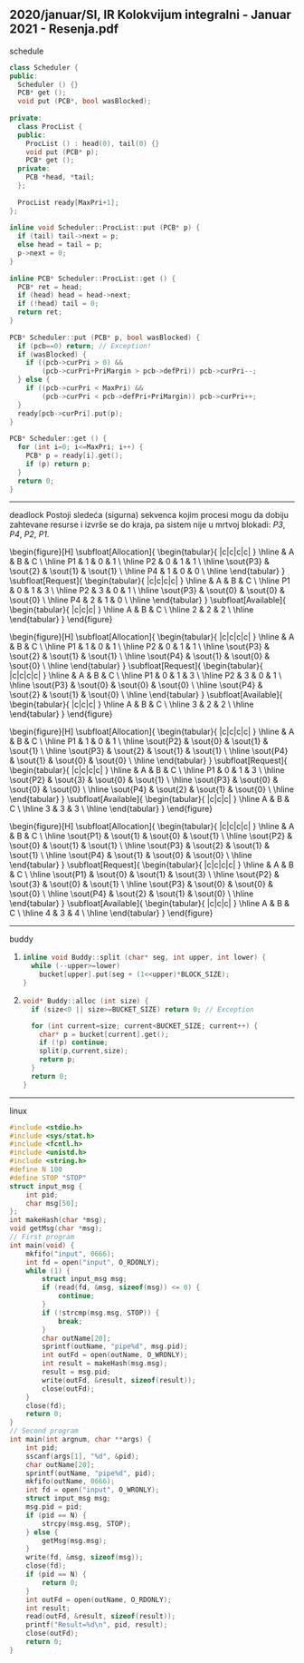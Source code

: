 2020/januar/SI, IR Kolokvijum integralni - Januar 2021 - Resenja.pdf
--------------------------------------------------------------------------------
schedule
```cpp
class Scheduler { 
public:  
  Scheduler () {} 
  PCB* get (); 
  void put (PCB*, bool wasBlocked); 
 
private: 
  class ProcList { 
  public: 
    ProcList () : head(0), tail(0) {} 
    void put (PCB* p); 
    PCB* get (); 
  private: 
    PCB *head, *tail; 
  }; 
 
  ProcList ready[MaxPri+1]; 
}; 
 
inline void Scheduler::ProcList::put (PCB* p) { 
  if (tail) tail->next = p; 
  else head = tail = p; 
  p->next = 0; 
} 
 
inline PCB* Scheduler::ProcList::get () { 
  PCB* ret = head; 
  if (head) head = head->next; 
  if (!head) tail = 0; 
  return ret; 
} 
 
PCB* Scheduler::put (PCB* p, bool wasBlocked) { 
  if (pcb==0) return; // Exception! 
  if (wasBlocked) { 
    if ((pcb->curPri > 0) &&  
        (pcb->curPri+PriMargin > pcb->defPri)) pcb->curPri--; 
  } else { 
    if ((pcb->curPri < MaxPri) &&  
        (pcb->curPri < pcb->defPri+PriMargin)) pcb->curPri++; 
  }   
  ready[pcb->curPri].put(p); 
} 
 
PCB* Scheduler::get () { 
  for (int i=0; i<=MaxPri; i++) { 
    PCB* p = ready[i].get(); 
    if (p) return p; 
  }   
  return 0; 
}
```

--------------------------------------------------------------------------------
deadlock
Postoji sledeća (sigurna) sekvenca kojim procesi mogu da dobiju zahtevane 
resurse i izvrše se do kraja, pa sistem nije u mrtvoj blokadi: *P3*, *P4*, *P2*, *P1*. 

\begin{figure}[H]
\subfloat[Allocation]{
\begin{tabular}{ |c|c|c|c| }
\hline
   & A & B & C \\
\hline
P1 & 1 & 0 & 1 \\
\hline
P2 & 0 & 1 & 1 \\
\hline
\sout{P3} & \sout{2} & \sout{1} & \sout{1} \\
\hline
P4 & 1 & 0 & 0 \\
\hline
\end{tabular}
}
\subfloat[Request]{
\begin{tabular}{ |c|c|c|c| }
\hline
   & A & B & C \\
\hline
P1 & 0 & 1 & 3 \\
\hline
P2 & 3 & 0 & 1 \\
\hline
\sout{P3} & \sout{0} & \sout{0} & \sout{0} \\
\hline
P4 & 2 & 1 & 0 \\
\hline
\end{tabular}
}
\subfloat[Available]{
\begin{tabular}{ |c|c|c| }
\hline
A & B & C \\
\hline
2 & 2 & 2 \\
\hline
\end{tabular}
}
\end{figure}

\begin{figure}[H]
\subfloat[Allocation]{
\begin{tabular}{ |c|c|c|c| }
\hline
   & A & B & C \\
\hline
P1 & 1 & 0 & 1 \\
\hline
P2 & 0 & 1 & 1 \\
\hline
\sout{P3} & \sout{2} & \sout{1} & \sout{1} \\
\hline
\sout{P4} & \sout{1} & \sout{0} & \sout{0} \\
\hline
\end{tabular}
}
\subfloat[Request]{
\begin{tabular}{ |c|c|c|c| }
\hline
   & A & B & C \\
\hline
P1 & 0 & 1 & 3 \\
\hline
P2 & 3 & 0 & 1 \\
\hline
\sout{P3} & \sout{0} & \sout{0} & \sout{0} \\
\hline
\sout{P4} & \sout{2} & \sout{1} & \sout{0} \\
\hline
\end{tabular}
}
\subfloat[Available]{
\begin{tabular}{ |c|c|c| }
\hline
A & B & C \\
\hline
3 & 2 & 2 \\
\hline
\end{tabular}
}
\end{figure}

\begin{figure}[H]
\subfloat[Allocation]{
\begin{tabular}{ |c|c|c|c| }
\hline
   & A & B & C \\
\hline
P1 & 1 & 0 & 1 \\
\hline
\sout{P2} & \sout{0} & \sout{1} & \sout{1} \\
\hline
\sout{P3} & \sout{2} & \sout{1} & \sout{1} \\
\hline
\sout{P4} & \sout{1} & \sout{0} & \sout{0} \\
\hline
\end{tabular}
}
\subfloat[Request]{
\begin{tabular}{ |c|c|c|c| }
\hline
   & A & B & C \\
\hline
P1 & 0 & 1 & 3 \\
\hline
\sout{P2} & \sout{3} & \sout{0} & \sout{1} \\
\hline
\sout{P3} & \sout{0} & \sout{0} & \sout{0} \\
\hline
\sout{P4} & \sout{2} & \sout{1} & \sout{0} \\
\hline
\end{tabular}
}
\subfloat[Available]{
\begin{tabular}{ |c|c|c| }
\hline
A & B & C \\
\hline
3 & 3 & 3 \\
\hline
\end{tabular}
}
\end{figure}

\begin{figure}[H]
\subfloat[Allocation]{
\begin{tabular}{ |c|c|c|c| }
\hline
   & A & B & C \\
\hline
\sout{P1} & \sout{1} & \sout{0} & \sout{1} \\
\hline
\sout{P2} & \sout{0} & \sout{1} & \sout{1} \\
\hline
\sout{P3} & \sout{2} & \sout{1} & \sout{1} \\
\hline
\sout{P4} & \sout{1} & \sout{0} & \sout{0} \\
\hline
\end{tabular}
}
\subfloat[Request]{
\begin{tabular}{ |c|c|c|c| }
\hline
   & A & B & C \\
\hline
\sout{P1} & \sout{0} & \sout{1} & \sout{3} \\
\hline
\sout{P2} & \sout{3} & \sout{0} & \sout{1} \\
\hline
\sout{P3} & \sout{0} & \sout{0} & \sout{0} \\
\hline
\sout{P4} & \sout{2} & \sout{1} & \sout{0} \\
\hline
\end{tabular}
}
\subfloat[Available]{
\begin{tabular}{ |c|c|c| }
\hline
A & B & C \\
\hline
4 & 3 & 4 \\
\hline
\end{tabular}
}
\end{figure}

--------------------------------------------------------------------------------
buddy
1. ```cpp
   inline void Buddy::split (char* seg, int upper, int lower) { 
     while (--upper>=lower) 
       bucket[upper].put(seg + (1<<upper)*BLOCK_SIZE); 
   }
   ```
2. ```cpp
   void* Buddy::alloc (int size) { 
     if (size<0 || size>=BUCKET_SIZE) return 0; // Exception

     for (int current=size; current<BUCKET_SIZE; current++) { 
       char* p = bucket[current].get(); 
       if (!p) continue;  
       split(p,current,size); 
       return p; 
     }
     return 0;
   }
   ```

--------------------------------------------------------------------------------
linux
```cpp
#include <stdio.h> 
#include <sys/stat.h> 
#include <fcntl.h> 
#include <unistd.h> 
#include <string.h> 
#define N 100 
#define STOP "STOP" 
struct input_msg { 
    int pid; 
    char msg[50]; 
}; 
int makeHash(char *msg); 
void getMsg(char *msg); 
// First program 
int main(void) { 
    mkfifo("input", 0666); 
    int fd = open("input", O_RDONLY); 
    while (1) { 
        struct input_msg msg; 
        if (read(fd, &msg, sizeof(msg)) <= 0) { 
            continue; 
        } 
        if (!strcmp(msg.msg, STOP)) { 
            break; 
        } 
        char outName[20]; 
        sprintf(outName, "pipe%d", msg.pid); 
        int outFd = open(outName, O_WRONLY); 
        int result = makeHash(msg.msg); 
        result = msg.pid; 
        write(outFd, &result, sizeof(result)); 
        close(outFd); 
    } 
    close(fd); 
    return 0; 
} 
// Second program 
int main(int argnum, char **args) { 
    int pid; 
    sscanf(args[1], "%d", &pid); 
    char outName[20]; 
    sprintf(outName, "pipe%d", pid); 
    mkfifo(outName, 0666); 
    int fd = open("input", O_WRONLY); 
    struct input_msg msg; 
    msg.pid = pid; 
    if (pid == N) { 
        strcpy(msg.msg, STOP); 
    } else { 
        getMsg(msg.msg); 
    } 
    write(fd, &msg, sizeof(msg)); 
    close(fd); 
    if (pid == N) { 
        return 0; 
    } 
    int outFd = open(outName, O_RDONLY); 
    int result; 
    read(outFd, &result, sizeof(result)); 
    printf("Result=%d\n", pid, result); 
    close(outFd); 
    return 0; 
} 
```
